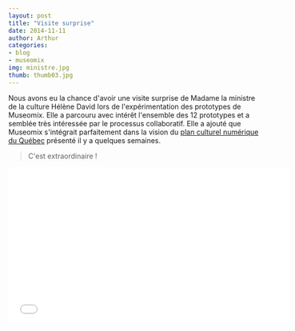 ```yaml
---
layout: post
title: "Visite surprise"
date: 2014-11-11
author: Arthur
categories:
- blog
- museomix
img: ministre.jpg
thumb: thumb03.jpg
---
```


Nous avons eu la chance d'avoir une visite surprise de Madame la ministre de la culture Hélène David lors de l'expérimentation des prototypes de Museomix. Elle a parcouru avec intérêt l'ensemble des 12 prototypes et a semblée très intéressée par le processus collaboratif. Elle a ajouté que Museomix s'intégrait parfaitement dans la vision du [plan culturel numérique du Québec](http://www.culturenumerique.mcc.gouv.qc.ca/) présenté il y a quelques semaines.

 <!--more-->

> C'est extraordinaire ! 

<iframe width="560" height="315" src="//www.youtube.com/embed/0xpGKsSyJZ4?rel=0" frameborder="0" allowfullscreen></iframe>